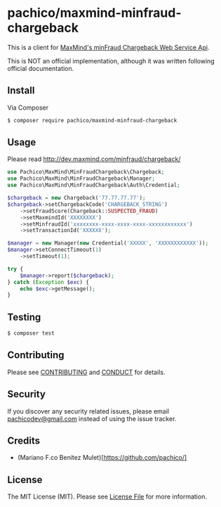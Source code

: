 # pachico/maxmind-minfraud-chargeback

This is a client for [MaxMind's minFraud Chargeback Web Service Api](http://dev.maxmind.com/minfraud/chargeback/).

This is NOT an official implementation, although it was written following official documentation.

## Install

Via Composer

```bash
$ composer require pachico/maxmind-minfraud-chargeback
```

## Usage

Please read http://dev.maxmind.com/minfraud/chargeback/


```php
use Pachico\MaxMind\MinFraudChargeback\Chargeback;
use Pachico\MaxMind\MinFraudChargeback\Manager;
use Pachico\MaxMind\MinFraudChargeback\Auth\Credential;

$chargeback = new Chargeback('77.77.77.77');
$chargeback->setChargebackCode('CHARGEBACK_STRING')
    ->setFraudScore(Chargeback::SUSPECTED_FRAUD)
    ->setMaxmindId('XXXXXXXX')
    ->setMinfraudId('xxxxxxxx-xxxx-xxxx-xxxx-xxxxxxxxxxxx')
    ->setTransactionId('XXXXXX');

$manager = new Manager(new Credential('XXXXX', 'XXXXXXXXXXXX'));
$manager->setConnectTimeout(1)
    ->setTimeout(1);

try {
    $manager->report($chargeback);
} catch (Exception $exc) {
    echo $exc->getMessage();
}
```

## Testing

``` bash
$ composer test
```

## Contributing

Please see [CONTRIBUTING](CONTRIBUTING.md) and [CONDUCT](CONDUCT.md) for details.

## Security

If you discover any security related issues, please email pachicodev@gmail.com instead of using the issue tracker.

## Credits

- (Mariano F.co Benítez Mulet)[https://github.com/pachico/]

## License

The MIT License (MIT). Please see [License File](LICENSE.md) for more information.

[ico-version]: https://img.shields.io/packagist/v/pachico/maxmind-minfraud-chargeback.svg?style=flat-square
[ico-license]: https://img.shields.io/badge/license-MIT-brightgreen.svg?style=flat-square
[ico-travis]: https://img.shields.io/travis/pachico/maxmind-minfraud-chargeback/master.svg?style=flat-square
[ico-scrutinizer]: https://img.shields.io/scrutinizer/coverage/g/pachico/maxmind-minfraud-chargeback.svg?style=flat-square
[ico-code-quality]: https://img.shields.io/scrutinizer/g/pachico/maxmind-minfraud-chargeback.svg?style=flat-square
[ico-downloads]: https://img.shields.io/packagist/dt/pachico/maxmind-minfraud-chargeback.svg?style=flat-square

[link-packagist]: https://packagist.org/packages/pachico/maxmind-minfraud-chargeback
[link-travis]: https://travis-ci.org/pachico/maxmind-minfraud-chargeback
[link-scrutinizer]: https://scrutinizer-ci.com/g/pachico/maxmind-minfraud-chargeback/code-structure
[link-code-quality]: https://scrutinizer-ci.com/g/pachico/maxmind-minfraud-chargeback
[link-downloads]: https://packagist.org/packages/pachico/maxmind-minfraud-chargeback
[link-author]: https://github.com/pachico
